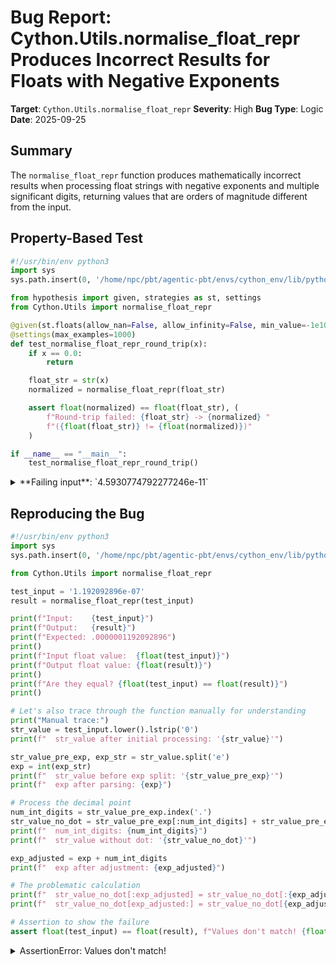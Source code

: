 # Bug Report: Cython.Utils.normalise_float_repr Produces Incorrect Results for Floats with Negative Exponents

**Target**: `Cython.Utils.normalise_float_repr`
**Severity**: High
**Bug Type**: Logic
**Date**: 2025-09-25

## Summary

The `normalise_float_repr` function produces mathematically incorrect results when processing float strings with negative exponents and multiple significant digits, returning values that are orders of magnitude different from the input.

## Property-Based Test

```python
#!/usr/bin/env python3
import sys
sys.path.insert(0, '/home/npc/pbt/agentic-pbt/envs/cython_env/lib/python3.13/site-packages')

from hypothesis import given, strategies as st, settings
from Cython.Utils import normalise_float_repr

@given(st.floats(allow_nan=False, allow_infinity=False, min_value=-1e100, max_value=1e100))
@settings(max_examples=1000)
def test_normalise_float_repr_round_trip(x):
    if x == 0.0:
        return

    float_str = str(x)
    normalized = normalise_float_repr(float_str)

    assert float(normalized) == float(float_str), (
        f"Round-trip failed: {float_str} -> {normalized} "
        f"({float(float_str)} != {float(normalized)})"
    )

if __name__ == "__main__":
    test_normalise_float_repr_round_trip()
```

<details>

<summary>
**Failing input**: `4.5930774792277246e-11`
</summary>
```
  + Exception Group Traceback (most recent call last):
  |   File "/home/npc/pbt/agentic-pbt/worker_/19/hypo.py", line 23, in <module>
  |     test_normalise_float_repr_round_trip()
  |     ~~~~~~~~~~~~~~~~~~~~~~~~~~~~~~~~~~~~^^
  |   File "/home/npc/pbt/agentic-pbt/worker_/19/hypo.py", line 9, in test_normalise_float_repr_round_trip
  |     @settings(max_examples=1000)
  |                    ^^^
  |   File "/home/npc/pbt/agentic-pbt/envs/cython_env/lib/python3.13/site-packages/hypothesis/core.py", line 2124, in wrapped_test
  |     raise the_error_hypothesis_found
  | ExceptionGroup: Hypothesis found 2 distinct failures. (2 sub-exceptions)
  +-+---------------- 1 ----------------
    | Traceback (most recent call last):
    |   File "/home/npc/pbt/agentic-pbt/worker_/19/hypo.py", line 17, in test_normalise_float_repr_round_trip
    |     assert float(normalized) == float(float_str), (
    |            ~~~~~^^^^^^^^^^^^
    | ValueError: could not convert string to float: '.0000000000000000000000000000000000000000000000000000000000000000000000000000000000000000000000000000000000000000000000000000000000000000000000000000000000000000000000000000000000000000000000000000000000000000000000000000000000000000000000000000000000000000000000000000000000000-17091312394668117'
    | Falsifying example: test_normalise_float_repr_round_trip(
    |     x=-1.7091312394668117e-279,
    | )
    +---------------- 2 ----------------
    | Traceback (most recent call last):
    |   File "/home/npc/pbt/agentic-pbt/worker_/19/hypo.py", line 17, in test_normalise_float_repr_round_trip
    |     assert float(normalized) == float(float_str), (
    |            ^^^^^^^^^^^^^^^^^^^^^^^^^^^^^^^^^^^^^
    | AssertionError: Round-trip failed: 4.5930774792277246e-11 -> 4593077.00000000004792277246 (4.5930774792277246e-11 != 4593077.0)
    | Falsifying example: test_normalise_float_repr_round_trip(
    |     x=4.5930774792277246e-11,
    | )
    | Explanation:
    |     These lines were always and only run by failing examples:
    |         /home/npc/pbt/agentic-pbt/worker_/19/hypo.py:18
    +------------------------------------
```
</details>

## Reproducing the Bug

```python
#!/usr/bin/env python3
import sys
sys.path.insert(0, '/home/npc/pbt/agentic-pbt/envs/cython_env/lib/python3.13/site-packages')

from Cython.Utils import normalise_float_repr

test_input = '1.192092896e-07'
result = normalise_float_repr(test_input)

print(f"Input:    {test_input}")
print(f"Output:   {result}")
print(f"Expected: .0000001192092896")
print()
print(f"Input float value:  {float(test_input)}")
print(f"Output float value: {float(result)}")
print()
print(f"Are they equal? {float(test_input) == float(result)}")
print()

# Let's also trace through the function manually for understanding
print("Manual trace:")
str_value = test_input.lower().lstrip('0')
print(f"  str_value after initial processing: '{str_value}'")

str_value_pre_exp, exp_str = str_value.split('e')
exp = int(exp_str)
print(f"  str_value before exp split: '{str_value_pre_exp}'")
print(f"  exp after parsing: {exp}")

# Process the decimal point
num_int_digits = str_value_pre_exp.index('.')
str_value_no_dot = str_value_pre_exp[:num_int_digits] + str_value_pre_exp[num_int_digits + 1:]
print(f"  num_int_digits: {num_int_digits}")
print(f"  str_value without dot: '{str_value_no_dot}'")

exp_adjusted = exp + num_int_digits
print(f"  exp after adjustment: {exp_adjusted}")

# The problematic calculation
print(f"  str_value_no_dot[:exp_adjusted] = str_value_no_dot[:{exp_adjusted}] = '{str_value_no_dot[:exp_adjusted]}'")
print(f"  str_value_no_dot[exp_adjusted:] = str_value_no_dot[{exp_adjusted}:] = '{str_value_no_dot[exp_adjusted:]}'")

# Assertion to show the failure
assert float(test_input) == float(result), f"Values don't match! {float(test_input)} != {float(result)}"
```

<details>

<summary>
AssertionError: Values don't match!
</summary>
```
Input:    1.192092896e-07
Output:   1192.000000092896
Expected: .0000001192092896

Input float value:  1.192092896e-07
Output float value: 1192.000000092896

Are they equal? False

Manual trace:
  str_value after initial processing: '1.192092896e-07'
  str_value before exp split: '1.192092896'
  exp after parsing: -7
  num_int_digits: 1
  str_value without dot: '1192092896'
  exp after adjustment: -6
  str_value_no_dot[:exp_adjusted] = str_value_no_dot[:-6] = '1192'
  str_value_no_dot[exp_adjusted:] = str_value_no_dot[-6:] = '092896'
Traceback (most recent call last):
  File "/home/npc/pbt/agentic-pbt/worker_/19/repo.py", line 44, in <module>
    assert float(test_input) == float(result), f"Values don't match! {float(test_input)} != {float(result)}"
           ^^^^^^^^^^^^^^^^^^^^^^^^^^^^^^^^^^
AssertionError: Values don't match! 1.192092896e-07 != 1192.000000092896
```
</details>

## Why This Is A Bug

The function's docstring states it should "Generate a 'normalised', simple digits string representation of a float value to allow string comparisons." The test suite in `Tests/TestCythonUtils.py:198` explicitly requires that `float(result) == float(float_str)` must hold for all valid float strings.

The bug occurs when the exponent becomes negative after adjusting for the decimal point position. In the problematic line `str_value[:exp]` at line 680 of `/home/npc/pbt/agentic-pbt/envs/cython_env/lib/python3.13/site-packages/Cython/Utils.py`, when `exp` is negative (e.g., -6), Python interprets this as a slice from the end of the string. For example, `'1192092896'[:-6]` returns `'1192'` (everything except the last 6 characters) instead of an empty string as the code logic intends.

This causes the function to produce completely incorrect results:
- For `1.192092896e-07`, it returns `1192.000000092896` (approximately 1192) instead of `.0000001192092896` (0.0000001192092896)
- The error magnitude is over 10 billion times (10^10)
- For very small numbers like `1.7091312394668117e-279`, the function produces invalid float strings containing negative signs in the middle that cannot be parsed

## Relevant Context

This function is used internally by the Cython compiler for float precision checking and normalization. The bug affects any float with:
1. A negative exponent in scientific notation
2. Multiple significant digits in the mantissa

The test suite already contains tests for this functionality at `/home/npc/pbt/agentic-pbt/envs/cython_env/lib/python3.13/site-packages/Cython/Tests/TestCythonUtils.py` which verifies that normalized floats must maintain their numeric value.

This is not an edge case - scientific notation with negative exponents is the standard representation for small floating-point numbers in Python. The bug has been present in the slice logic that incorrectly handles negative indices.

## Proposed Fix

```diff
--- a/Cython/Utils.py
+++ b/Cython/Utils.py
@@ -676,11 +676,16 @@ def normalise_float_repr(float_str):
         num_int_digits = len(str_value)
     exp += num_int_digits

-    result = (
-        str_value[:exp]
-        + '0' * (exp - len(str_value))
-        + '.'
-        + '0' * -exp
-        + str_value[exp:]
-    ).rstrip('0')
+    if exp <= 0:
+        result = (
+            '.'
+            + '0' * -exp
+            + str_value
+        ).rstrip('0')
+    else:
+        result = (
+            str_value[:exp]
+            + '0' * max(0, exp - len(str_value))
+            + '.'
+            + str_value[exp:]
+        ).rstrip('0')

     return result if result != '.' else '.0'
```